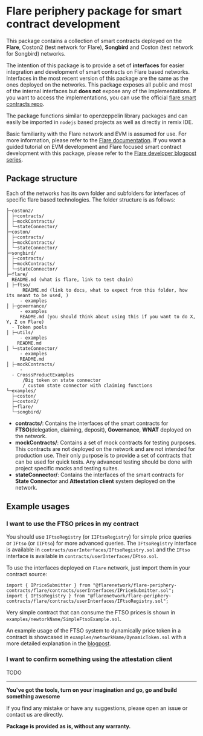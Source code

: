 # Flare periphery package for smart contract development

This package contains a collection of smart contracts deployed on the **Flare**, Coston2 (test network for Flare), **Songbird** and Coston (test network for Songbird) networks.

The intention of this package is to provide a set of **interfaces** for easier integration and development of smart contracts on Flare based networks.
Interfaces in the most recent version of this package are the same as the ones deployed on the networks. This package exposes all public and most of the internal interfaces but **does not** expose any of the implementations. If you want to access the implementations, you can use the official [flare smart contracts repo](https://gitlab.com/flarenetwork/flare-smart-contracts).

The package functions similar to openzeppelin library packages and can easily be imported in `nodejs` based projects as well as directly in remix IDE.

Basic familiarity with the Flare network and EVM is assumed for use. For more information, please refer to the [Flare documentation](https://docs.flare.network/). If you want a guided tutorial on EVM development and Flare focused smart contract development with this package, please refer to the [Flare developer blogpost series](https://medium.com/@j0-0sko/setting-up-the-environment-3c9f20dcac7c).

## Package structure

Each of the networks has its own folder and subfolders for interfaces of specific flare based technologies. The folder structure is as follows:

```
├─coston2/
│ ├─contracts/
│ ├─mockContracts/
│ └─stateConnector/
├─coston/
│ ├─contracts/
│ ├─mockContracts/
│ └─stateConnector/
├─songbird/
│ ├─contracts/
│ ├─mockContracts/
│ └─stateConnector/
├─flare/
  README.md (what is flare, link to test chain)
│ ├─ftso/
      README.md (link to docs, what to expect from this folder, how its meant to be used, )
     - examples
│ ├─governance/
     - examples
     README.md (you should think about using this if you want to do X, Y, Z on Flare)
  - Token pools
│ ├─utils/
     - examples
    README.md
│ └─stateConnector/
     - examples
     README.md
│ ├─mockContracts/
     -
  - CrosssProductExamples
      /Big token on state connector
      / custom state connector with claiming functions
└─examples/
  ├─coston/
  ├─coston2/
  ├─flare/
  └─songbird/
```

- **contracts/**: Contains the interfaces of the smart contracts for **FTSO**(delegation, claiming, deposit), **Governance**, **WNAT** deployed on the network.
- **mockContracts/**: Contains a set of mock contracts for testing purposes. This contracts are not deployed on the network and are not intended for production use. Their only purpose is to provide a set of contracts that can be used for quick tests. Any advanced testing should be done with project specific mocks and testing suites.
- **stateConnector/**: Contains the interfaces of the smart contracts for **State Connector** and **Attestation client** system deployed on the network.

## Example usages

### I want to use the FTSO prices in my contract

You should use `IFtsoRegistry` (or `IIFtsoRegistry`) for simple price queries or
`IFtso` (or `IIFtso`) for more advanced queries.
The `IFtsoRegistry` interface is available in
`contracts/userInterfaces/IFtsoRegistry.sol` and the
`IFtso` interface is available in `contracts/userInterfaces/IFtso.sol`.

To use the interfaces deployed on `Flare` network, just import them in your contract source:

```solidity
import { IPriceSubmitter } from "@flarenetwork/flare-periphery-contracts/flare/contracts/userInterfaces/IPriceSubmitter.sol";
import { IFtsoRegistry } from "@flarenetwork/flare-periphery-contracts/flare/contracts/userInterfaces/IFtsoRegistry.sol";
```

Very simple contract that can consume the FTSO prices is shown in `examples/newtorkName/SimpleFtsoExample.sol`.

An example usage of the FTSO system to dynamically price token in a contract is showcased in
`examples/netowrkName/DynamicToken.sol` with a more detailed explanation in the [blogpost](https://medium.com/@j0-0sko/taking-it-up-to-11-74dd91c39c2b).


### I want to confirm something using the attestation client

TODO

------

**You've got the tools, turn on your imagination and go, go and build something awesome**

If you find any mistake or have any suggestions, please open an issue or contact us are directly.

**Package is provided as is, without any warranty.**
